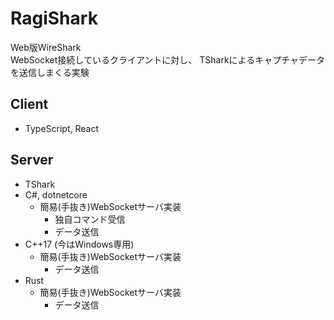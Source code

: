 # RagiShark
Web版WireShark  
WebSocket接続しているクライアントに対し、
TSharkによるキャプチャデータを送信しまくる実験

## Client
- TypeScript, React

## Server
- TShark
- C#, dotnetcore
  - 簡易(手抜き)WebSocketサーバ実装
    - 独自コマンド受信
    - データ送信
- C++17 (今はWindows専用)
  - 簡易(手抜き)WebSocketサーバ実装
    - データ送信
- Rust
  - 簡易(手抜き)WebSocketサーバ実装
    - データ送信

